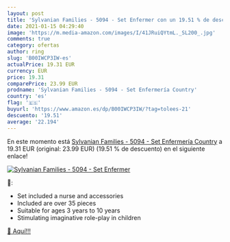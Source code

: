 ```yaml
---
layout: post
title: 'Sylvanian Families - 5094 - Set Enfermer con un 19.51 % de descuento'
date: 2021-01-15 04:29:40
image: 'https://m.media-amazon.com/images/I/41JRuiQYtmL._SL200_.jpg'
comments: true
category: ofertas
author: ring
slug: 'B00IWCP3IW-es'
actualPrice: 19.31 EUR
currency: EUR
price: 19.31
comparePrice: 23.99 EUR
prodname: 'Sylvanian Families - 5094 - Set Enfermería Country'
country: 'es'
flag: '🇪🇸'
buyurl: 'https://www.amazon.es/dp/B00IWCP3IW/?tag=tolees-21'
descuento: '19.51'
average: '22.194'
---
```


En este momento está [Sylvanian Families - 5094 - Set Enfermería Country](https://www.amazon.es/dp/B00IWCP3IW/?tag=tolees-21) a 19.31 EUR (original: 23.99 EUR) (19.51 %  de descuento) en el siguiente enlace!

[![Sylvanian Families - 5094 - Set Enfermer](https://m.media-amazon.com/images/I/41JRuiQYtmL._SL200_.jpg)](https://www.amazon.es/dp/B00IWCP3IW/?tag=tolees-21)

🔎:

- Set included a nurse and accessories
- Included are over 35 pieces
- Suitable for ages 3 years to 10 years
- Stimulating imaginative role-play in children

[🛒 Aquí!!!](https://www.amazon.es/dp/B00IWCP3IW/?tag=tolees-21)
